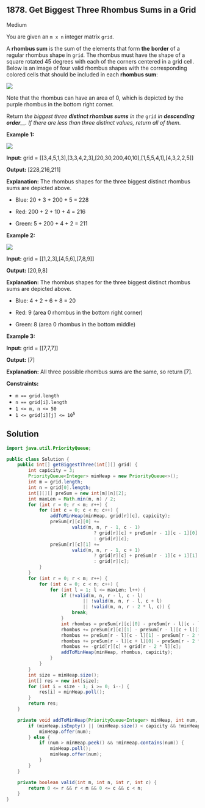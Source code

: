 ## 1878\. Get Biggest Three Rhombus Sums in a Grid

Medium

You are given an `m x n` integer matrix `grid`.

A **rhombus sum** is the sum of the elements that form **the** **border** of a regular rhombus shape in `grid`. The rhombus must have the shape of a square rotated 45 degrees with each of the corners centered in a grid cell. Below is an image of four valid rhombus shapes with the corresponding colored cells that should be included in each **rhombus sum**:

![](https://assets.leetcode.com/uploads/2021/04/23/pc73-q4-desc-2.png)

Note that the rhombus can have an area of 0, which is depicted by the purple rhombus in the bottom right corner.

Return _the biggest three **distinct rhombus sums** in the_ `grid` _in **descending order**__. If there are less than three distinct values, return all of them_.

**Example 1:**

![](https://assets.leetcode.com/uploads/2021/04/23/pc73-q4-ex1.png)

**Input:** grid = [[3,4,5,1,3],[3,3,4,2,3],[20,30,200,40,10],[1,5,5,4,1],[4,3,2,2,5]]

**Output:** [228,216,211]

**Explanation:** The rhombus shapes for the three biggest distinct rhombus sums are depicted above. 

- Blue: 20 + 3 + 200 + 5 = 228 

- Red: 200 + 2 + 10 + 4 = 216 

- Green: 5 + 200 + 4 + 2 = 211

**Example 2:**

![](https://assets.leetcode.com/uploads/2021/04/23/pc73-q4-ex2.png)

**Input:** grid = [[1,2,3],[4,5,6],[7,8,9]]

**Output:** [20,9,8]

**Explanation:** The rhombus shapes for the three biggest distinct rhombus sums are depicted above. 

- Blue: 4 + 2 + 6 + 8 = 20 

- Red: 9 (area 0 rhombus in the bottom right corner) 

- Green: 8 (area 0 rhombus in the bottom middle)

**Example 3:**

**Input:** grid = [[7,7,7]]

**Output:** [7]

**Explanation:** All three possible rhombus sums are the same, so return [7].

**Constraints:**

*   `m == grid.length`
*   `n == grid[i].length`
*   `1 <= m, n <= 50`
*   <code>1 <= grid[i][j] <= 10<sup>5</sup></code>

## Solution

```java
import java.util.PriorityQueue;

public class Solution {
    public int[] getBiggestThree(int[][] grid) {
        int capicity = 3;
        PriorityQueue<Integer> minHeap = new PriorityQueue<>();
        int m = grid.length;
        int n = grid[0].length;
        int[][][] preSum = new int[m][n][2];
        int maxLen = Math.min(m, n) / 2;
        for (int r = 0; r < m; r++) {
            for (int c = 0; c < n; c++) {
                addToMinHeap(minHeap, grid[r][c], capicity);
                preSum[r][c][0] +=
                        valid(m, n, r - 1, c - 1)
                                ? grid[r][c] + preSum[r - 1][c - 1][0]
                                : grid[r][c];
                preSum[r][c][1] +=
                        valid(m, n, r - 1, c + 1)
                                ? grid[r][c] + preSum[r - 1][c + 1][1]
                                : grid[r][c];
            }
        }
        for (int r = 0; r < m; r++) {
            for (int c = 0; c < n; c++) {
                for (int l = 1; l <= maxLen; l++) {
                    if (!valid(m, n, r - l, c - l)
                            || !valid(m, n, r - l, c + l)
                            || !valid(m, n, r - 2 * l, c)) {
                        break;
                    }
                    int rhombus = preSum[r][c][0] - preSum[r - l][c - l][0];
                    rhombus += preSum[r][c][1] - preSum[r - l][c + l][1];
                    rhombus += preSum[r - l][c - l][1] - preSum[r - 2 * l][c][1];
                    rhombus += preSum[r - l][c + l][0] - preSum[r - 2 * l][c][0];
                    rhombus += -grid[r][c] + grid[r - 2 * l][c];
                    addToMinHeap(minHeap, rhombus, capicity);
                }
            }
        }
        int size = minHeap.size();
        int[] res = new int[size];
        for (int i = size - 1; i >= 0; i--) {
            res[i] = minHeap.poll();
        }
        return res;
    }

    private void addToMinHeap(PriorityQueue<Integer> minHeap, int num, int capicity) {
        if (minHeap.isEmpty() || (minHeap.size() < capicity && !minHeap.contains(num))) {
            minHeap.offer(num);
        } else {
            if (num > minHeap.peek() && !minHeap.contains(num)) {
                minHeap.poll();
                minHeap.offer(num);
            }
        }
    }

    private boolean valid(int m, int n, int r, int c) {
        return 0 <= r && r < m && 0 <= c && c < n;
    }
}
```